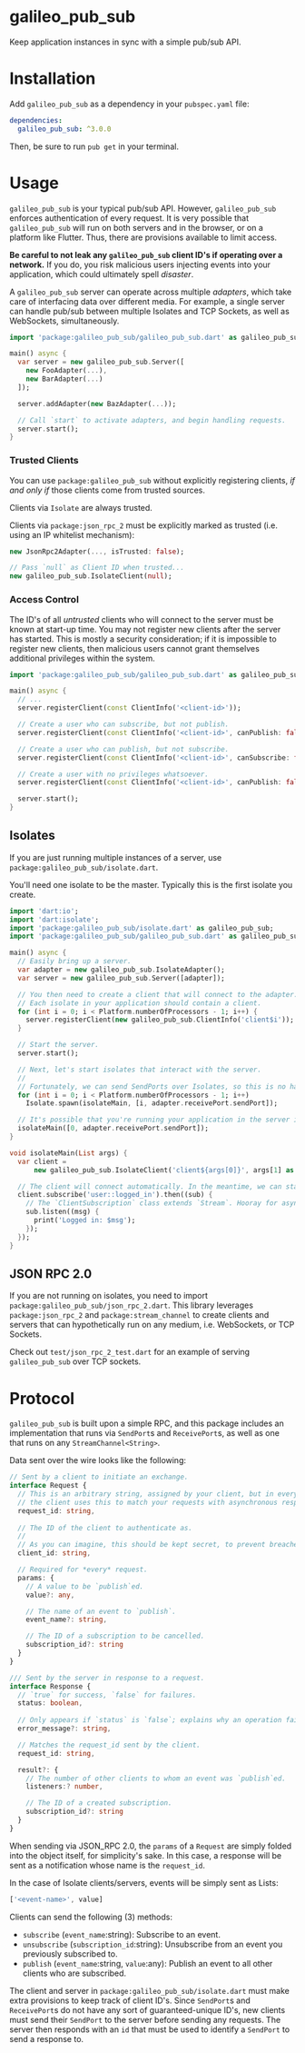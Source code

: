 # galileo_pub_sub


Keep application instances in sync with a simple pub/sub API.

# Installation
Add `galileo_pub_sub` as a dependency in your `pubspec.yaml` file:

```yaml
dependencies:
  galileo_pub_sub: ^3.0.0
```

Then, be sure to run `pub get` in your terminal.

# Usage
`galileo_pub_sub` is your typical pub/sub API. However, `galileo_pub_sub` enforces authentication of every
request. It is very possible that `galileo_pub_sub` will run on both servers and in the browser,
or on a platform like Flutter. Thus, there are provisions available to limit
access.

**Be careful to not leak any `galileo_pub_sub` client ID's if operating over a network.**
If you do, you risk malicious users injecting events into your application, which
could ultimately spell *disaster*.

A `galileo_pub_sub` server can operate across multiple *adapters*, which take care of interfacing data over different
media. For example, a single server can handle pub/sub between multiple Isolates and TCP Sockets, as well as
WebSockets, simultaneously.

```dart
import 'package:galileo_pub_sub/galileo_pub_sub.dart' as galileo_pub_sub;

main() async {
  var server = new galileo_pub_sub.Server([
    new FooAdapter(...),
    new BarAdapter(...)
  ]);

  server.addAdapter(new BazAdapter(...));

  // Call `start` to activate adapters, and begin handling requests.
  server.start();
}
```
### Trusted Clients
You can use `package:galileo_pub_sub` without explicitly registering
clients, *if and only if* those clients come from trusted sources.

Clients via `Isolate` are always trusted.

Clients via `package:json_rpc_2` must be explicitly marked
as trusted (i.e. using an IP whitelist mechanism):

```dart
new JsonRpc2Adapter(..., isTrusted: false);

// Pass `null` as Client ID when trusted...
new galileo_pub_sub.IsolateClient(null);
```

### Access Control
The ID's of all *untrusted* clients who will connect to the server must be known at start-up time.
You may not register new clients after the server has started. This is mostly a security consideration;
if it is impossible to register new clients, then malicious users cannot grant themselves additional
privileges within the system.

```dart
import 'package:galileo_pub_sub/galileo_pub_sub.dart' as galileo_pub_sub;

main() async {
  // ...
  server.registerClient(const ClientInfo('<client-id>'));

  // Create a user who can subscribe, but not publish.
  server.registerClient(const ClientInfo('<client-id>', canPublish: false));

  // Create a user who can publish, but not subscribe.
  server.registerClient(const ClientInfo('<client-id>', canSubscribe: false));

  // Create a user with no privileges whatsoever.
  server.registerClient(const ClientInfo('<client-id>', canPublish: false, canSubscribe: false));

  server.start();
}
```

## Isolates
If you are just running multiple instances of a server,
use `package:galileo_pub_sub/isolate.dart`. 

You'll need one isolate to be the master. Typically this is the first isolate you create.

```dart
import 'dart:io';
import 'dart:isolate';
import 'package:galileo_pub_sub/isolate.dart' as galileo_pub_sub;
import 'package:galileo_pub_sub/galileo_pub_sub.dart' as galileo_pub_sub;

main() async {
  // Easily bring up a server.
  var adapter = new galileo_pub_sub.IsolateAdapter();
  var server = new galileo_pub_sub.Server([adapter]);

  // You then need to create a client that will connect to the adapter.
  // Each isolate in your application should contain a client.
  for (int i = 0; i < Platform.numberOfProcessors - 1; i++) {
    server.registerClient(new galileo_pub_sub.ClientInfo('client$i'));
  }

  // Start the server.
  server.start();

  // Next, let's start isolates that interact with the server.
  //
  // Fortunately, we can send SendPorts over Isolates, so this is no hassle.
  for (int i = 0; i < Platform.numberOfProcessors - 1; i++)
    Isolate.spawn(isolateMain, [i, adapter.receivePort.sendPort]);

  // It's possible that you're running your application in the server isolate as well:
  isolateMain([0, adapter.receivePort.sendPort]);
}

void isolateMain(List args) {
  var client =
      new galileo_pub_sub.IsolateClient('client${args[0]}', args[1] as SendPort);

  // The client will connect automatically. In the meantime, we can start subscribing to events.
  client.subscribe('user::logged_in').then((sub) {
    // The `ClientSubscription` class extends `Stream`. Hooray for asynchrony!
    sub.listen((msg) {
      print('Logged in: $msg');
    });
  });
}

```

## JSON RPC 2.0
If you are not running on isolates, you need to import
`package:galileo_pub_sub/json_rpc_2.dart`. This library leverages `package:json_rpc_2` and
`package:stream_channel` to create clients and servers that can hypothetically run on any
medium, i.e. WebSockets, or TCP Sockets.

Check out `test/json_rpc_2_test.dart` for an example of serving `galileo_pub_sub` over TCP sockets.

# Protocol
`galileo_pub_sub` is built upon a simple RPC, and this package includes
an implementation that runs via `SendPort`s and `ReceivePort`s, as
well as one that runs on any `StreamChannel<String>`.

Data sent over the wire looks like the following:

```typescript
// Sent by a client to initiate an exchange.
interface Request {
  // This is an arbitrary string, assigned by your client, but in every case,
  // the client uses this to match your requests with asynchronous responses.
  request_id: string,
  
  // The ID of the client to authenticate as.
  // 
  // As you can imagine, this should be kept secret, to prevent breaches.
  client_id: string,

  // Required for *every* request.
  params: {
    // A value to be `publish`ed.
    value?: any,

    // The name of an event to `publish`.
    event_name?: string,

    // The ID of a subscription to be cancelled.
    subscription_id?: string
  }
}

/// Sent by the server in response to a request.
interface Response {
  // `true` for success, `false` for failures.
  status: boolean,
  
  // Only appears if `status` is `false`; explains why an operation failed.
  error_message?: string,

  // Matches the request_id sent by the client.
  request_id: string,

  result?: {
    // The number of other clients to whom an event was `publish`ed.
    listeners:? number,

    // The ID of a created subscription.
    subscription_id?: string
  }
}
```

When sending via JSON_RPC 2.0, the `params` of a `Request` are simply folded into the object
itself, for simplicity's sake. In this case, a response will be sent as a notification whose
name is the `request_id`.

In the case of Isolate clients/servers, events will be simply sent as Lists:

```dart
['<event-name>', value]
```

Clients can send the following (3) methods:

* `subscribe` (`event_name`:string): Subscribe to an event.
* `unsubscribe` (`subscription_id`:string): Unsubscribe from an event you previously subscribed to.
* `publish` (`event_name`:string, `value`:any): Publish an event to all other clients who are subscribed.

The client and server in `package:galileo_pub_sub/isolate.dart` must make extra
provisions to keep track of client ID's. Since `SendPort`s and `ReceivePort`s
do not have any sort of guaranteed-unique ID's, new clients must send their
`SendPort` to the server before sending any requests. The server then responds
with an `id` that must be used to identify a `SendPort` to send a response to.
